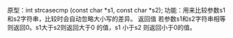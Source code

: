 原型：int strcasecmp (const char *s1, const char *s2);
功能：用来比较参数s1和s2字符串，比较时会自动忽略大小写的差异。
返回值 若参数s1和s2字符串相等则返回0。s1大于s2则返回大于0 的值，s1 小于s2 则返回小于0的值。
